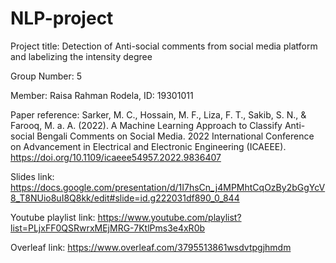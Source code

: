 # NLP-project
Project title: Detection of Anti-social comments from social media platform and labelizing the intensity degree

Group Number: 5

Member: Raisa Rahman Rodela, ID: 19301011

Paper reference: Sarker, M. C., Hossain, M. F., Liza, F. T., Sakib, S. N., & Farooq, M. a. A. (2022). A Machine Learning Approach to Classify Anti-social Bengali Comments on Social Media. 2022 International Conference on Advancement in Electrical and Electronic Engineering (ICAEEE). https://doi.org/10.1109/icaeee54957.2022.9836407

Slides link: https://docs.google.com/presentation/d/1I7hsCn_j4MPMhtCqOzBy2bGgYcV8_T8NUio8uI8Q8kk/edit#slide=id.g222031df890_0_844

Youtube playlist link: https://www.youtube.com/playlist?list=PLjxFF0QSRwrxMEjMRG-7KtlPms3e4xR0b

Overleaf link: https://www.overleaf.com/3795513861wsdvtpgjhmdm
